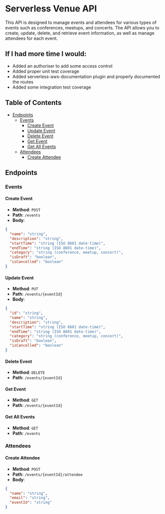 # Serverless Venue API

This API is designed to manage events and attendees for various types of events such as conferences, meetups, and concerts. The API allows you to create, update, delete, and retrieve event information, as well as manage attendees for each event.

## If I had more time I would:
- Added an authoriser to add some access control
- Added proper unit test coverage
- Added serverless-aws-documentation plugin and properly documented the routes
- Added some integration test coverage

## Table of Contents

- [Endpoints](#endpoints)
    - [Events](#events)
        - [Create Event](#create-event)
        - [Update Event](#update-event)
        - [Delete Event](#delete-event)
        - [Get Event](#get-event)
        - [Get All Events](#get-all-events)
    - [Attendees](#attendees)
        - [Create Attendee](#create-attendee)

## Endpoints

### Events

#### Create Event

- **Method**: `POST`
- **Path**: `/events`
- **Body**:

```json
{
  "name": "string",
  "description": "string",
  "startTime": "string (ISO 8601 date-time)",
  "endTime": "string (ISO 8601 date-time)",
  "category": "string (conference, meetup, concert)",
  "isDraft": "boolean",
  "isCancelled": "boolean"
}
```

#### Update Event

- **Method**: `PUT`
- **Path**: `/events/{eventId}`
- **Body**:

```json
{
  "id": "string",
  "name": "string",
  "description": "string",
  "startTime": "string (ISO 8601 date-time)",
  "endTime": "string (ISO 8601 date-time)",
  "category": "string (conference, meetup, concert)",
  "isDraft": "boolean",
  "isCancelled": "boolean"
}
```

#### Delete Event

- **Method**: `DELETE`
- **Path**: `/events/{eventId}`

#### Get Event

- **Method**: `GET`
- **Path**: `/events/{eventId}`

#### Get All Events

- **Method**: `GET`
- **Path**: `/events`

### Attendees

#### Create Attendee

- **Method**: `POST`
- **Path**: `/events/{eventId}/attendee`
- **Body**:

```json
{
  "name": "string",
  "email": "string",
  "eventId": "string"
}
```
